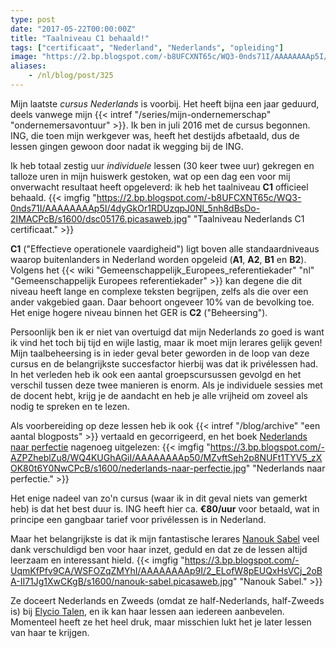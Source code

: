 ```yaml
---
type: post
date: "2017-05-22T00:00:00Z"
title: "Taalniveau C1 behaald!"
tags: ["certificaat", "Nederland", "Nederlands", "opleiding"]
image: "https://2.bp.blogspot.com/-b8UFCXNT65c/WQ3-0nds71I/AAAAAAAAp5I/4dyGkOr1RDUzqpJ0Nl_5nh8dBsDo-2IMACPcB/s1600/dsc05176.picasaweb.jpg"
aliases:
    - /nl/blog/post/325
---
```


Mijn laatste *cursus Nederlands* is voorbij. Het heeft bijna een jaar geduurd, deels vanwege mijn {{< intref "/series/mijn-ondernemerschap" "ondernemersavontuur" >}}. Ik ben in juli 2016 met de cursus begonnen. ING, die toen mijn werkgever was, heeft het destijds afbetaald, dus de lessen gingen gewoon door nadat ik wegging bij de ING.

<!--more-->

Ik heb totaal zestig uur *individuele* lessen (30 keer twee uur) gekregen en talloze uren in mijn huiswerk gestoken, wat op een dag een voor mij onverwacht resultaat heeft opgeleverd: ik heb het taalniveau **C1** officieel behaald.
{{< imgfig "https://2.bp.blogspot.com/-b8UFCXNT65c/WQ3-0nds71I/AAAAAAAAp5I/4dyGkOr1RDUzqpJ0Nl_5nh8dBsDo-2IMACPcB/s1600/dsc05176.picasaweb.jpg" "Taalniveau Nederlands C1 certificaat." >}}

**C1** ("Effectieve operationele vaardigheid") ligt boven alle standaardniveaus waarop buitenlanders in Nederland worden opgeleid (**A1**, **A2**, **B1** en **B2**). Volgens het {{< wiki "Gemeenschappelijk_Europees_referentiekader" "nl" "Gemeenschappelijk Europees referentiekader" >}} kan degene die dit niveau heeft lange en complexe teksten begrijpen, zelfs als die over een ander vakgebied gaan. Daar behoort ongeveer 10% van de bevolking toe. Het enige hogere niveau binnen het GER is **C2** ("Beheersing").

Persoonlijk ben ik er niet van overtuigd dat mijn Nederlands zo goed is want ik vind het toch bij tijd en wijle lastig, maar ik moet mijn lerares gelijk geven! Mijn taalbeheersing is in ieder geval beter geworden in de loop van deze cursus en de belangrijkste succesfactor hierbij was dat ik privélessen had. In het verleden heb ik ook een aantal groepscursussen gevolgd en het verschil tussen deze twee manieren is enorm. Als je individuele sessies met de docent hebt, krijg je de aandacht en heb je alle vrijheid om zoveel als nodig te spreken en te lezen.

Als voorbereiding op deze lessen heb ik ook {{< intref "/blog/archive" "een aantal blogposts" >}} vertaald en gecorrigeerd, en het boek [Nederlands naar perfectie](https://shop.coutinho.nl/store_nl/nederlands-naar-perfectie.html) nagenoeg uitgelezen:
{{< imgfig "https://3.bp.blogspot.com/-AZPZheblZu8/WQ4KUGhAGiI/AAAAAAAAp50/MZvftSeh2p8NUFt1TYV5_zXOK80t6Y0NwCPcB/s1600/nederlands-naar-perfectie.jpg" "Nederlands naar perfectie." >}}

Het enige nadeel van zo'n cursus (waar ik in dit geval niets van gemerkt heb) is dat het best duur is. ING heeft hier ca. **€80/uur** voor betaald, wat in principe een gangbaar tarief voor privélessen is in Nederland.

Maar het belangrijkste is dat ik mijn fantastische lerares [Nanouk Sabel](https://www.linkedin.com/in/nanouksabel/) veel dank verschuldigd ben voor haar inzet, geduld en dat ze de lessen altijd leerzaam en interessant hield.
{{< imgfig "https://3.bp.blogspot.com/-UqmKfPfv9CA/WSFOZqZMYhI/AAAAAAAAp9I/2_ELofW8pEUQxHsVCj_2oBA-II71Jg1XwCKgB/s1600/nanouk-sabel.picasaweb.jpg" "Nanouk Sabel." >}}

Ze doceert Nederlands en Zweeds (omdat ze half-Nederlands, half-Zweeds is) bij [Elycio Talen](http://elyciotalen.nl/), en ik kan haar lessen aan iedereen aanbevelen. Momenteel heeft ze het heel druk, maar misschien lukt het je later lessen van haar te krijgen.
